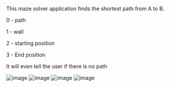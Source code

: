 This maze solver application finds the shortest path from A to B.

0 - path

1 - wall

2 - starting position

3 - End position

It will even tell the user if there is no path

![image](https://github.com/nibbe99/Maze-solver/assets/137918925/213d2cc4-846e-4464-82c7-e163f7de5f1a) ![image](https://github.com/nibbe99/Maze-solver/assets/137918925/6038eb35-875c-46db-aa72-b231da3273a4) ![image](https://github.com/nibbe99/Maze-solver/assets/137918925/28c3472b-da75-40e8-9fc1-79dafa58646c) ![image](https://github.com/nibbe99/Maze-solver/assets/137918925/70aeb8de-1930-4d85-b2c7-69d94419d493)
